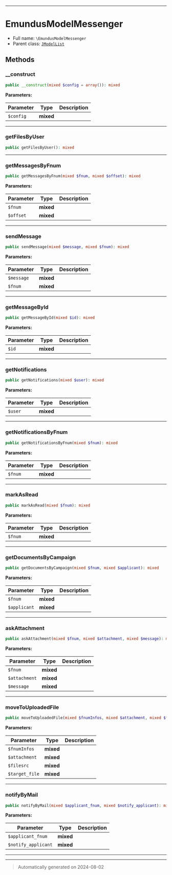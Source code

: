 ***

# EmundusModelMessenger





* Full name: `\EmundusModelMessenger`
* Parent class: [`JModelList`](./JModelList.md)




## Methods


### __construct



```php
public __construct(mixed $config = array()): mixed
```








**Parameters:**

| Parameter | Type | Description |
|-----------|------|-------------|
| `$config` | **mixed** |  |





***

### getFilesByUser



```php
public getFilesByUser(): mixed
```












***

### getMessagesByFnum



```php
public getMessagesByFnum(mixed $fnum, mixed $offset): mixed
```








**Parameters:**

| Parameter | Type | Description |
|-----------|------|-------------|
| `$fnum` | **mixed** |  |
| `$offset` | **mixed** |  |





***

### sendMessage



```php
public sendMessage(mixed $message, mixed $fnum): mixed
```








**Parameters:**

| Parameter | Type | Description |
|-----------|------|-------------|
| `$message` | **mixed** |  |
| `$fnum` | **mixed** |  |





***

### getMessageById



```php
public getMessageById(mixed $id): mixed
```








**Parameters:**

| Parameter | Type | Description |
|-----------|------|-------------|
| `$id` | **mixed** |  |





***

### getNotifications



```php
public getNotifications(mixed $user): mixed
```








**Parameters:**

| Parameter | Type | Description |
|-----------|------|-------------|
| `$user` | **mixed** |  |





***

### getNotificationsByFnum



```php
public getNotificationsByFnum(mixed $fnum): mixed
```








**Parameters:**

| Parameter | Type | Description |
|-----------|------|-------------|
| `$fnum` | **mixed** |  |





***

### markAsRead



```php
public markAsRead(mixed $fnum): mixed
```








**Parameters:**

| Parameter | Type | Description |
|-----------|------|-------------|
| `$fnum` | **mixed** |  |





***

### getDocumentsByCampaign



```php
public getDocumentsByCampaign(mixed $fnum, mixed $applicant): mixed
```








**Parameters:**

| Parameter | Type | Description |
|-----------|------|-------------|
| `$fnum` | **mixed** |  |
| `$applicant` | **mixed** |  |





***

### askAttachment



```php
public askAttachment(mixed $fnum, mixed $attachment, mixed $message): mixed
```








**Parameters:**

| Parameter | Type | Description |
|-----------|------|-------------|
| `$fnum` | **mixed** |  |
| `$attachment` | **mixed** |  |
| `$message` | **mixed** |  |





***

### moveToUploadedFile



```php
public moveToUploadedFile(mixed $fnumInfos, mixed $attachment, mixed $filesrc, mixed $target_file): mixed
```








**Parameters:**

| Parameter | Type | Description |
|-----------|------|-------------|
| `$fnumInfos` | **mixed** |  |
| `$attachment` | **mixed** |  |
| `$filesrc` | **mixed** |  |
| `$target_file` | **mixed** |  |





***

### notifyByMail



```php
public notifyByMail(mixed $applicant_fnum, mixed $notify_applicant): mixed
```








**Parameters:**

| Parameter | Type | Description |
|-----------|------|-------------|
| `$applicant_fnum` | **mixed** |  |
| `$notify_applicant` | **mixed** |  |





***


***
> Automatically generated on 2024-08-02
